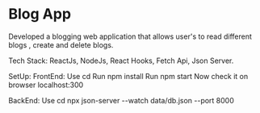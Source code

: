 # Blog App
Developed a blogging web application that allows user's to read different blogs , create and delete blogs.

Tech Stack: ReactJs, NodeJs, React Hooks, Fetch Api, Json Server.

SetUp:
FrontEnd:
Use cd <repository-path>
Run npm install
Run npm start Now check it on browser localhost:300
  
BackEnd:
Use cd <repository-path>
npx json-server --watch data/db.json --port 8000

